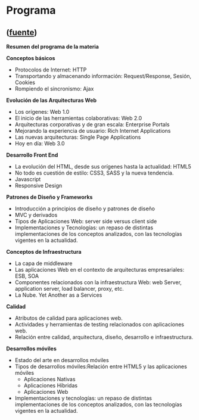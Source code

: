 # Programa
([fuente](https://campus.exactas.uba.ar/course/view.php?id=1060&section=1))
---
**Resumen del programa de la materia**

**Conceptos básicos**

  - Protocolos de Internet: HTTP
  - Transportando y almacenando información: Request/Response, Sesión, Cookies
  - Rompiendo el sincronismo: Ajax

**Evolución de las Arquitecturas Web**

  - Los orígenes: Web 1.0
  - El inicio de las herramientas colaborativas: Web 2.0
  - Arquitecturas corporativas y de gran escala: Enterprise Portals
  - Mejorando la experiencia de usuario: Rich Internet Applications
  - Las nuevas arquitecturas: Single Page Applications
  - Hoy en día: Web 3.0

**Desarrollo Front End**

  - La evolución del HTML, desde sus orígenes hasta la actualidad: HTML5
  - No todo es cuestión de estilo: CSS3, SASS y la nueva tendencia.
  - Javascript
  - Responsive Design

**Patrones de Diseño y Frameworks**

  - Introducción a principios de diseño y patrones de diseño
  - MVC y derivados
  - Tipos de Aplicaciones Web: server side versus client side 
  - Implementaciones y Tecnologías: un repaso de distintas implementaciones de los conceptos analizados, con las tecnologías vigentes en la actualidad.

**Conceptos de Infraestructura**

  - La capa de middleware
  - Las aplicaciones Web en el contexto de arquitecturas empresariales: ESB, SOA
  - Componentes relacionados con la infraestructura Web: web Server, application server, load balancer, proxy, etc.
  - La Nube. Yet Another as a Services

**Calidad**

  - Atributos de calidad para aplicaciones web.
  - Actividades y herramientas de testing relacionados con aplicaciones web.
  - Relación entre calidad, arquitectura, diseño, desarrollo e infraestructura.

**Desarrollos móviles**

  - Estado del arte en desarrollos móviles
  - Tipos de desarrollos móviles:Relación entre HTML5 y las aplicaciones móviles
    - Aplicaciones Nativas
    - Aplicaciones Híbridas
    - Aplicaciones Web
  - Implementaciones y tecnologías: un repaso de distintas implementaciones de los conceptos analizados, con las tecnologías vigentes en la actualidad.

